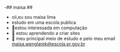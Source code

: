 -##  maisa   ##
- oii,eu sou maisa lima
- estudo em uma escola publica 
- 👀estou interessada em computação
- 🌱 estou aprendendo a criar sites
- 💞️ meu principal meio de estudo e pelo meu email maisa.wenglarek@escola.pr.gov.br


<!---
maisadelimawenglarek/maisadelimawenglarek is a ✨ special ✨ repository because its `README.md` (this file) appears on your GitHub profile.
You can click the Preview link to take a look at your changes.
--->
